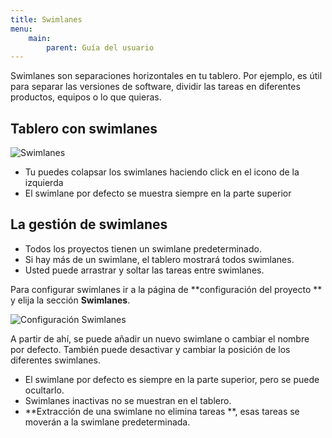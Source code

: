 ```yaml
---
title: Swimlanes
menu:
    main:
        parent: Guía del usuario
---
```


Swimlanes son separaciones horizontales en tu tablero.
Por ejemplo, es útil para separar las versiones de software, dividir las tareas en diferentes productos, equipos o lo que quieras.

Tablero con swimlanes
----------------------

![Swimlanes](/images/v1/swimlanes.png)

- Tu puedes colapsar los swimlanes haciendo click en el icono de la izquierda
- El swimlane por defecto se muestra siempre en la parte superior

La gestión de swimlanes
-----------------------

- Todos los proyectos tienen un swimlane predeterminado.
- Si hay más de un swimlane, el tablero mostrará todos swimlanes.
- Usted puede arrastrar y soltar las tareas entre swimlanes.

Para configurar swimlanes ir a la página de **configuración del proyecto ** y elija la sección **Swimlanes**.

![Configuración Swimlanes](/images/v1/swimlane-configuration.png)

A partir de ahí, se puede añadir un nuevo swimlane o cambiar el nombre por defecto.
También puede desactivar y cambiar la posición de los diferentes swimlanes.

- El swimlane por defecto es siempre en la parte superior, pero se puede ocultarlo.
- Swimlanes inactivas no se muestran en el tablero.
- **Extracción de una swimlane no elimina tareas **, esas tareas se moverán a la swimlane predeterminada.
